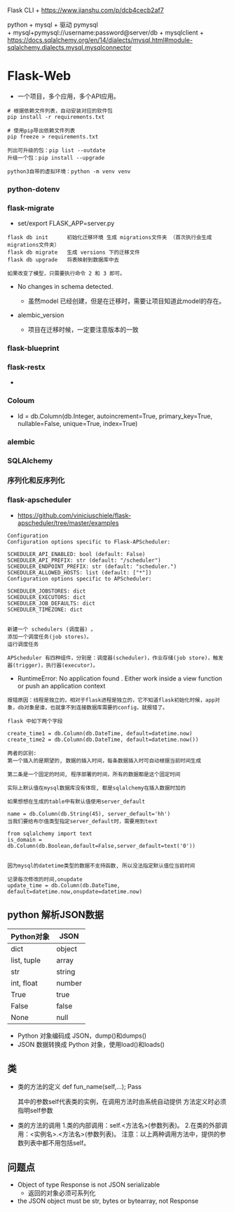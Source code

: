Flask CLI
    + https://www.jianshu.com/p/dcb4cecb2af7

python + mysql
    + 驱动 pymysql  
        + mysql+pymysql://username:password@server/db
    + mysqlclient
        + https://docs.sqlalchemy.org/en/14/dialects/mysql.html#module-sqlalchemy.dialects.mysql.mysqlconnector


# Flask-Web
+ 一个项目，多个应用，多个API应用。
```
# 根据依赖文件列表，自动安装对应的软件包
pip install -r requirements.txt

# 使用pip导出依赖文件列表
pip freeze > requirements.txt	

列出可升级的包：pip list --outdate
升级一个包：pip install --upgrade

python3自带的虚拟环境：python -m venv venv 

```

### python-dotenv



### flask-migrate

+ set/export FLASK_APP=server.py

```
flask db init      初始化迁移环境 生成 migrations文件夹 （首次执行会生成migrations文件夹）
flask db migrate   生成 versions 下的迁移文件
flask db upgrade   将表映射到数据库中去

如果改变了模型，只需要执行命令 2 和 3 即可。

```
+ No changes in schema detected.
    + 虽然model 已经创建，但是在迁移时，需要让项目知道此model的存在。

+ alembic_version
    + 项目在迁移时候，一定要注意版本的一致


### flask-blueprint



### flask-restx
+ 



### Coloum
+ Id = db.Column(db.Integer, autoincrement=True, primary_key=True, nullable=False, unique=True, index=True)

### alembic 

### SQLAlchemy


### 序列化和反序列化


### flask-apscheduler
+ https://github.com/viniciuschiele/flask-apscheduler/tree/master/examples

```
Configuration
Configuration options specific to Flask-APScheduler:

SCHEDULER_API_ENABLED: bool (default: False)
SCHEDULER_API_PREFIX: str (default: "/scheduler")
SCHEDULER_ENDPOINT_PREFIX: str (default: "scheduler.")
SCHEDULER_ALLOWED_HOSTS: list (default: ["*"])
Configuration options specific to APScheduler:

SCHEDULER_JOBSTORES: dict
SCHEDULER_EXECUTORS: dict
SCHEDULER_JOB_DEFAULTS: dict
SCHEDULER_TIMEZONE: dict
```

```

新建一个 schedulers (调度器) 。
添加一个调度任务(job stores)。
运行调度任务

APScheduler 有四种组件，分别是：调度器(scheduler)，作业存储(job store)，触发器(trigger)，执行器(executor)。
```

+ RuntimeError: No application found . Either work inside a view function or push an application context
```
报错原因：线程是独立的，相对于flask进程是独立的，它不知道flask初始化时候，app对象，db对象是谁，也就拿不到连接数据库需要的config，就报错了。
```

```
flask 中如下两个字段

create_time1 = db.Column(db.DateTime, default=datetime.now)
create_time2 = db.Column(db.DateTime, default=datetime.now())

两者的区别:
第一个插入的是期望的, 数据的插入时间，每条数据插入时可自动根据当前时间生成

第二条是一个固定的时间, 程序部署的时间，所有的数据都是这个固定时间

实际上默认值在mysql数据库没有体现, 都是sqlalchemy在插入数据时加的

如果想想在生成的table中有默认值使用server_default

name = db.Column(db.String(45), server_default='hh')
当我们要给布尔值类型指定server_default时，需要用到text

from sqlalchemy import text
is_domain = db.Column(db.Boolean,default=False,server_default=text('0'))
 

因为mysql的datetime类型的数据不支持函数, 所以没法指定默认值位当前时间

记录每次修改的时间,onupdate
update_time = db.Column(db.DateTime, default=datetime.now,onupdate=datetime.now)
```


## python 解析JSON数据


|Python对象|JSON|
|---|---|
|dict|object|
|list, tuple|array|
|str|string|
|int, float|number|
|True|true|
|False|false|
|None|null|

+ Python 对象编码成 JSON，dump()和dumps()
+ JSON 数据转换成 Python 对象，使用load()和loads()

## 类
+ 类的方法的定义
    def fun_name(self,...);
      Pass

    其中的参数self代表类的实例，在调用方法时由系统自动提供
    方法定义时必须指明self参数

 
+ 类的方法的调用
    1.类的内部调用：self.<方法名>(参数列表)。
    2.在类的外部调用：<实例名>.<方法名>(参数列表)。
    注意：以上两种调用方法中，提供的参数列表中都不用包括self。


## 问题点
+ Object of type Response is not JSON serializable
    + 返回的对象必须可系列化
+ the JSON object must be str, bytes or bytearray, not Response